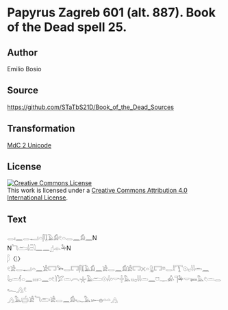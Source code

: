 # Papyrus Zagreb 601 (alt. 887). Book of the Dead spell 25.

## Author 

Emilio Bosio

## Source 

https://github.com/STaTbS21D/Book_of_the_Dead_Sources

## Transformation 

[MdC 2 Unicode](https://statbs21d.github.io/mdc2unicode.html)

## License 

<a rel="license" href="http://creativecommons.org/licenses/by/4.0/"><img alt="Creative Commons License" style="border-width:0" src="https://i.creativecommons.org/l/by/4.0/88x31.png" /></a><br />This work is licensed under a <a rel="license" href="http://creativecommons.org/licenses/by/4.0/">Creative Commons Attribution 4.0 International License</a>.

## Text 

<hiero>𓂋𓏤𓈖𓂋𓂝𓏏𓋴𓆼𓄿𓀁𓏲𓏏𓂋𓈖𓀁𓈖N<br>
N𓆓𓂧𓌃𓏺𓏫𓇋𓈖𓈖𓊨𓁹𓅆N<br>
𓆄〈𓊤〉𓏲𓀀𓂋𓂝𓏏𓈖𓀀𓉐𓅨𓂋𓉐𓋴𓆼𓄿𓀁𓈖𓀀𓂋𓈖𓀁𓀀𓉐𓏴𓏏𓊮𓉐𓎼𓂋𓎛𓇰𓇳𓏺𓊪𓇋𓇋𓏛𓈖<br>
𓇋𓊪𓏛𓆳𓏏𓈖𓏥𓏏𓈖𓏌𓏲𓌙𓅯𓏛𓇹𓇼𓄿𓂧𓇳𓏤𓇋𓏌𓎡𓏶𓅓𓏭𓊪𓇋𓇋𓏛𓈖𓈞𓊃𓀉𓊹𓅆𓎟𓍃𓅓𓏲𓏛𓂋𓆑𓂻𓏲<br>
𓂻𓅓𓐠𓏺𓀀𓆓𓂧𓀀𓂋𓈖𓀁𓆑𓅓𓆱𓐍𓏏𓏏𓂻<br></hiero>